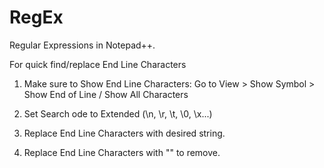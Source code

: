 # RegEx
Regular Expressions in Notepad++. 

For quick find/replace End Line Characters

1. Make sure to Show End Line Characters:
   Go to View > Show Symbol > Show End of Line / Show All Characters

2. Set Search ode to Extended (\n, \r, \t, \0, \x...)

3. Replace End Line Characters with desired string.

4. Replace End Line Characters with "" to remove.
